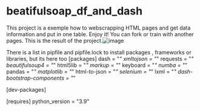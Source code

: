 # beatifulsoap_df_and_dash

This project is a exemple how to webscrapping HTML pages and get data information and put in one table. Enjoy it! You can fork or train with another pages.
This is the result of the project.![image](https://user-images.githubusercontent.com/80533929/166860850-bf5cbf13-b082-41f0-b2b0-48cfb3cafbc0.png)




There is a list in pipfile and pipfile.lock to install packages , frameworks or libraries, but its here too
[packages]
dash = "*"
xmltojson = "*"
requests = "*"
beautifulsoup4 = "*"
html5lib = "*"
markup = "*"
keyboard = "*"
numba = "*"
pandas = "*"
matplotlib = "*"
html-to-json = "*"
selenium = "*"
lxml = "*"
dash-bootstrap-components = "*"

[dev-packages]

[requires]
python_version = "3.9"
